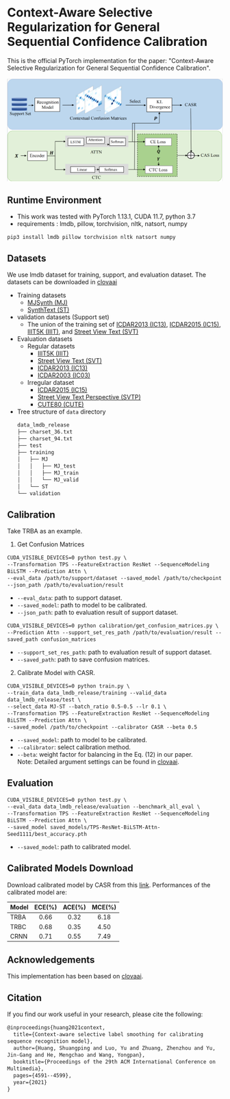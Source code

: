 # Context-Aware Selective Regularization for General Sequential Confidence Calibration

<!-- <p align="center">
<a href="https://arxiv.org/pdf/2404.04624.pdf"><img src="https://img.shields.io/badge/arXiv-Paper-<color>"></a>
</p> -->

This is the official PyTorch implementation for the paper: "Context-Aware Selective Regularization for General Sequential Confidence Calibration".<br><br>
<img src="./figures/casr.png" width="1000" title="casr">



## Runtime Environment

- This work was tested with PyTorch 1.13.1, CUDA 11.7, python 3.7 <br> 
- requirements : lmdb, pillow, torchvision, nltk, natsort, numpy
```
pip3 install lmdb pillow torchvision nltk natsort numpy
```

## Datasets
We use lmdb dataset for training, support, and evaluation dataset.
The datasets can be downloaded in [clovaai](https://github.com/clovaai/deep-text-recognition-benchmark#download-lmdb-dataset-for-traininig-and-evaluation-from-here)

* Training datasets
    * [MJSynth (MJ)](https://www.robots.ox.ac.uk/~vgg/data/text/)
    * [SynthText (ST)](https://www.robots.ox.ac.uk/~vgg/data/scenetext/)
* validation datasets (Support set)
    * The union of the training set of [ICDAR2013 (IC13)](https://rrc.cvc.uab.es/?ch=2), [ICDAR2015 (IC15)](https://rrc.cvc.uab.es/?ch=4), [IIIT5K (IIIT)](http://cvit.iiit.ac.in/projects/SceneTextUnderstanding/IIIT5K.html), and [Street View Text (SVT)](http://www.iapr-tc11.org/mediawiki/index.php/The_Street_View_Text_Dataset)
* Evaluation datasets
    * Regular datasets 
        * [IIIT5K (IIIT)](http://cvit.iiit.ac.in/projects/SceneTextUnderstanding/IIIT5K.html) 
        * [Street View Text (SVT)](http://www.iapr-tc11.org/mediawiki/index.php/The_Street_View_Text_Dataset) 
        * [ICDAR2013 (IC13)](https://rrc.cvc.uab.es/?ch=2) 
        * [ICDAR2003 (IC03)](http://www.iapr-tc11.org/mediawiki/index.php/ICDAR_2003_Robust_Reading_Competitions) 
    * Irregular dataset
        * [ICDAR2015 (IC15)](https://rrc.cvc.uab.es/?ch=4) 
        * [Street View Text Perspective (SVTP)](https://openaccess.thecvf.com/content_iccv_2013/papers/Phan_Recognizing_Text_with_2013_ICCV_paper.pdf) 
        * [CUTE80 (CUTE)](http://cs-chan.com/downloads_CUTE80_dataset.html) 
* Tree structure of `data` directory
    ```
    data_lmdb_release
    ├── charset_36.txt
    ├── charset_94.txt
    ├── test
    ├── training
    │   ├── MJ
    │   │   ├── MJ_test
    │   │   ├── MJ_train
    │   │   └── MJ_valid
    │   └── ST
    └── validation
    ```
## Calibration
Take TRBA as an example.
1. Get Confusion Matrices
```
CUDA_VISIBLE_DEVICES=0 python test.py \
--Transformation TPS --FeatureExtraction ResNet --SequenceModeling BiLSTM --Prediction Attn \
--eval_data /path/to/support/dataset --saved_model /path/to/checkpoint --json_path /path/to/evaluation/result
```
* `--eval_data`: path to support dataset.
* `--saved_model`: path to model to be calibrated.
* `--json_path`: path to evaluation result of support dataset.
```
CUDA_VISIBLE_DEVICES=0 python calibration/get_confusion_matrices.py \
--Prediction Attn --support_set_res_path /path/to/evaluation/result --saved_path confusion_matrices 
```
* `--support_set_res_path`: path to evaluation result of support dataset.
* `--saved_path`: path to save confusion matrices.
2. Calibrate Model with CASR.
```
CUDA_VISIBLE_DEVICES=0 python train.py \
--train_data data_lmdb_release/training --valid_data data_lmdb_release/test \
--select_data MJ-ST --batch_ratio 0.5-0.5 --lr 0.1 \
--Transformation TPS --FeatureExtraction ResNet --SequenceModeling BiLSTM --Prediction Attn \
--saved_model /path/to/checkpoint --calibrator CASR --beta 0.5
```
* `--saved_model`: path to model to be calibrated.
* `--calibrator`: select calibration method.
* `--beta`: weight factor for balancing in the Eq. (12) in our paper. <br> 
Note: Detailed argument settings can be found in [clovaai](https://github.com/clovaai/deep-text-recognition-benchmark).
## Evaluation
```
CUDA_VISIBLE_DEVICES=0 python test.py \
--eval_data data_lmdb_release/evaluation --benchmark_all_eval \
--Transformation TPS --FeatureExtraction ResNet --SequenceModeling BiLSTM --Prediction Attn \
--saved_model saved_models/TPS-ResNet-BiLSTM-Attn-Seed1111/best_accuracy.pth
```
* `--saved_model`: path to calibrated model.

## Calibrated Models Download

Download calibrated model by CASR from this [link](xxxxx). Performances of the calibrated model are:

| Model | ECE(%) | ACE(%) | MCE(%) |
| ------- | :---: | :---: | :---: |
| TRBA | 0.66 |  0.32 |  6.18 |
| TRBC | 0.68 | 0.35 | 4.50  |
| CRNN | 0.71 | 0.55  | 7.49  |

## Acknowledgements
This implementation has been based on [clovaai](https://github.com/clovaai/deep-text-recognition-benchmark).



## Citation
If you find our work useful in your research, please cite the following:
```
@inproceedings{huang2021context,
  title={Context-aware selective label smoothing for calibrating sequence recognition model},
  author={Huang, Shuangping and Luo, Yu and Zhuang, Zhenzhou and Yu, Jin-Gang and He, Mengchao and Wang, Yongpan},
  booktitle={Proceedings of the 29th ACM International Conference on Multimedia},
  pages={4591--4599},
  year={2021}
}
```

